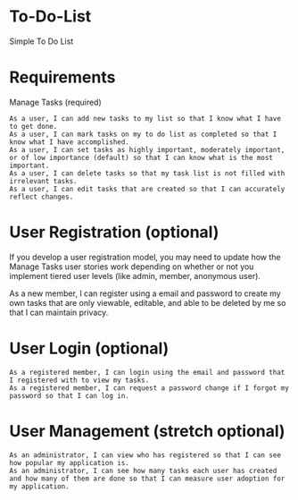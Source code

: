 # To-Do-List
Simple To Do List

# Requirements

Manage Tasks (required)

    As a user, I can add new tasks to my list so that I know what I have to get done.
    As a user, I can mark tasks on my to do list as completed so that I know what I have accomplished.
    As a user, I can set tasks as highly important, moderately important, or of low importance (default) so that I can know what is the most important.
    As a user, I can delete tasks so that my task list is not filled with irrelevant tasks.
    As a user, I can edit tasks that are created so that I can accurately reflect changes.

# User Registration (optional)

If you develop a user registration model, you may need to update how the Manage Tasks user stories work depending on whether or not you implement tiered user levels (like admin, member, anonymous user).

As a new member, I can register using a email and password to create my own tasks that are only viewable, editable, and able to be deleted by me so that I can maintain privacy.

# User Login (optional)

    As a registered member, I can login using the email and password that I registered with to view my tasks.
    As a registered member, I can request a password change if I forgot my password so that I can log in.

# User Management (stretch optional)

    As an administrator, I can view who has registered so that I can see how popular my application is.
    As an administrator, I can see how many tasks each user has created and how many of them are done so that I can measure user adoption for my application.
